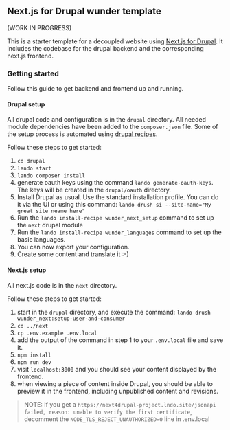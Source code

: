 ## Next.js for Drupal wunder template

(WORK IN PROGRESS)

This is a starter template for a decoupled website using [Next.js for Drupal](https://next-drupal.org/). It includes 
the codebase for the drupal backend and the corresponding next.js frontend.

### Getting started

Follow this guide to get backend and frontend up and running.

#### Drupal setup

All drupal code and configuration is in the `drupal` directory.
All needed module dependencies have been added to the `composer.json` file.
Some of the setup process is automated using [drupal recipes](https://www.drupal.org/project/distributions_recipes).

Follow these steps to get started:

1. `cd drupal`
2. `lando start`
3. `lando composer install`
4. generate oauth keys using the command `lando generate-oauth-keys`. The keys will be created in the `drupal/oauth` directory.
5. Install Drupal as usual. Use the standard installation profile. You can do it via the UI or using this command: `lando drush si --site-name="My great site neame here"`
6. Run the `lando install-recipe wunder_next_setup` command to set up the `next` drupal module
7. Run the `lando install-recipe wunder_languages` command to set up the basic languages.
8. You can now export your configuration.
9. Create some content and translate it :-)

#### Next.js setup

All next.js code  is in the `next` directory.

Follow these steps to get started:

1. start in the `drupal` directory, and execute the command: `lando drush wunder_next:setup-user-and-consumer`
2. `cd ../next`
3. `cp .env.example .env.local`
4. add the output of the command in step 1 to your `.env.local` file and save it.
5. `npm install`
6. `npm run dev`
7. visit `localhost:3000` and you should see your content displayed by the frontend.
8. when viewing a piece of content inside Drupal, you should be able to preview it in the frontend, including unpublished content and revisions.

> NOTE: If you get a `https://next4drupal-project.lndo.site/jsonapi failed, reason: unable to verify the first certificate`,
decomment the `NODE_TLS_REJECT_UNAUTHORIZED=0` line in .env.local